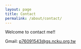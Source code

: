 ```yaml
---
layout: page
title: Contact
permalink: /about/contact/
---
```



Welcome to contact me!!


Gmail:
p76091543@gs.ncku.org.tw
